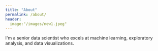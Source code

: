 ```yaml
---
title: "About"
permalink: /about/
header:
  image:"/images/new1.jpeg"
---
```


 I'm a senior data scientist who excels at machine learning, exploratory analysis, and data visualizations.
